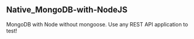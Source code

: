 ## Native_MongoDB-with-NodeJS
MongoDB with Node without mongoose. Use any REST API application to test!
